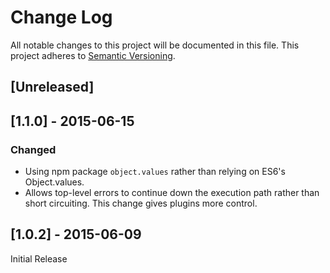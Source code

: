 # Change Log

All notable changes to this project will be documented in this file.
This project adheres to [Semantic Versioning](http://semver.org/).

## [Unreleased]

## [1.1.0] - 2015-06-15

### Changed

- Using npm package `object.values` rather than relying on ES6's Object.values.
- Allows top-level errors to continue down the execution path rather than short circuiting. This change gives plugins more control.

## [1.0.2] - 2015-06-09

Initial Release
